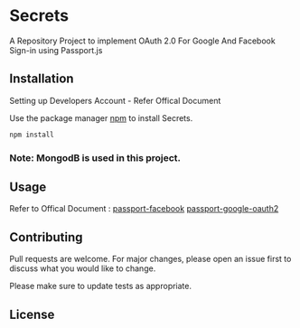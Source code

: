 # Secrets
A Repository Project to implement OAuth 2.0 For Google And Facebook Sign-in using Passport.js

## Installation
Setting up Developers Account - Refer Offical Document  

Use the package manager [npm](https://https://www.npmjs.com/) to install Secrets.

```bash
npm install
```
### Note: MongodB is used in this project.
## Usage

Refer to Offical Document : 
[passport-facebook](https://github.com/jaredhanson/passport-facebook#passport-facebook)
[passport-google-oauth2](https://github.com/jaredhanson/passport-google-oauth2)

## Contributing
Pull requests are welcome. For major changes, please open an issue first to discuss what you would like to change.

Please make sure to update tests as appropriate.

## License
